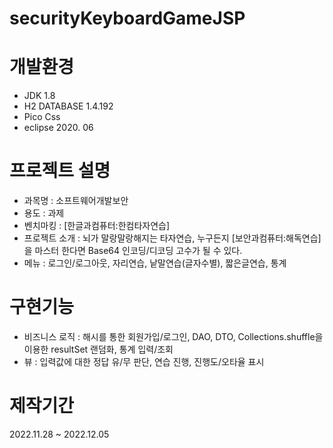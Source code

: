 # securityKeyboardGameJSP
# 개발환경
* JDK 1.8
* H2 DATABASE 1.4.192
* Pico Css
* eclipse 2020. 06

# 프로젝트 설명
* 과목명 : 소프트웨어개발보안
* 용도 : 과제
* 벤치마킹 : [한글과컴퓨터:한컴타자연습]
* 프로젝트 소개 : 뇌가 말랑말랑해지는 타자연습, 누구든지 [보안과컴퓨터:해독연습]을 마스터 한다면 Base64 인코딩/디코딩 고수가 될 수 있다.
* 메뉴 : 로그인/로그아웃, 자리연습, 낱말연습(글자수별), 짧은글연습, 통계

# 구현기능
* 비즈니스 로직 : 해시를 통한 회원가입/로그인, DAO, DTO, Collections.shuffle을 이용한 resultSet 랜덤화, 통계 입력/조회
* 뷰 : 입력값에 대한 정답 유/무 판단, 연습 진행, 진행도/오타율 표시 


# 제작기간
2022.11.28 ~ 2022.12.05
